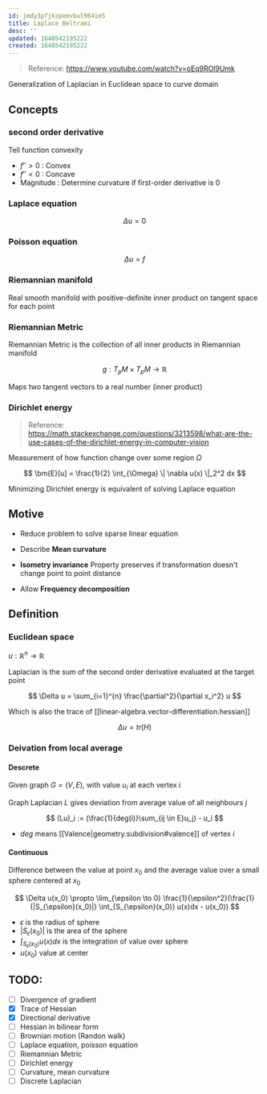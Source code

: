 ```yaml
---
id: jmdy3pfjkzpemvbul964im5
title: Laplace Beltrami
desc: ''
updated: 1648542195222
created: 1648542195222
---
```


> Reference: https://www.youtube.com/watch?v=oEq9ROl9Umk

Generalization of Laplacian in Euclidean space to curve domain

## Concepts
### second order derivative
Tell function convexity
- $f'' > 0$ : Convex
- $f'' < 0$ : Concave
- Magnitude : Determine curvature if first-order derivative is 0

### Laplace equation

$$
\Delta u = 0
$$

### Poisson equation

$$
\Delta u = f
$$


### Riemannian manifold
Real smooth manifold with positive-definite inner product on tangent space for each point

### Riemannian Metric
Riemannian Metric is the collection of all inner products in Riemannian manifold

$$
g : T_pM \times T_pM \to \mathbb{R}
$$

Maps two tangent vectors to a real number (inner product)

### Dirichlet energy
> Reference: https://math.stackexchange.com/questions/3213598/what-are-the-use-cases-of-the-dirichlet-energy-in-computer-vision

Measurement of how function change over some region $\Omega$

$$
\bm{E}[u] = \frac{1}{2} \int_{\Omega} \| \nabla u(x) \|_2^2 dx
$$

Minimizing Dirichlet energy is equivalent of solving Laplace equation

## Motive
- Reduce problem to solve sparse linear equation

- Describe **Mean curvature**

- **Isometry invariance**
Property preserves if transformation doesn't change point to point distance

- Allow **Frequency decomposition**

## Definition
### Euclidean space
$u:\mathbb{R}^n \to \mathbb{R}$

Laplacian is the sum of the second order derivative evaluated at the target point

$$
\Delta u = \sum_{i=1}^{n} \frac{\partial^2}{\partial x_i^2} u
$$

Which is also the trace of [[linear-algebra.vector-differentiation.hessian]]

$$
\Delta u = tr(H)
$$

### Deivation from local average
#### Descrete
Given graph $G=(V,E)$, with value $u_i$ at each vertex i

Graph Laplacian $L$ gives deviation from average value of all neighbours $j$

$$
(Lu)_i := (\frac{1}{deg(i)}\sum_{ij \in E}u_j) - u_i
$$

- $deg$ means [[Valence|geometry.subdivision#valence]] of vertex $i$

#### Continuous
Difference between the value at point $x_0$ and the average value over a small sphere centered at $x_0$

$$
\Delta u(x_0) \propto \lim_{\epsilon \to 0} \frac{1}{\epsilon^2}(\frac{1}{|S_{\epsilon}(x_0)|} \int_{S_{\epsilon}(x_0)} u(x)dx - u(x_0))
$$

- $\epsilon$ is the radius of sphere
- $|S_{\epsilon}(x_0)|$ is the area of the sphere
- $\int_{S_{\epsilon}(x_0)} u(x)dx$ is the integration of value over sphere
- $u(x_0)$ value at center


## TODO:
- [ ] Divergence of gradient
- [x] Trace of Hessian
- [x] Directional derivative
- [ ] Hessian in bilinear form
- [ ] Brownian motion (Randon walk)
- [ ] Laplace equation, poisson equation
- [ ] Riemannian Metric
- [ ] Dirichlet energy
- [ ] Curvature, mean curvature
- [ ] Discrete Laplacian